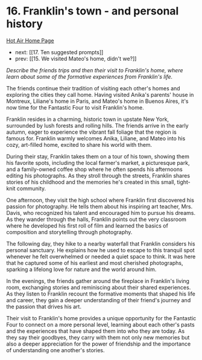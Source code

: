 # 16. Franklin's town - and personal history

[Hot Air Home Page](https://hotair.peterkaminski.wiki/) 
 
 - next: [[17. Ten suggested prompts]] 
 - prev: [[15. We visited Mateo's home, didn't we?]]

_Describe the friends trips and then their visit to Franklin's home, where learn about some of the formative experiences from Franklin's life._

The friends continue their tradition of visiting each other's homes and exploring the cities they call home. Having visited Anika's parents' house in Montreux, Liliane's home in Paris, and Mateo's home in Buenos Aires, it's now time for the Fantastic Four to visit Franklin's home.

Franklin resides in a charming, historic town in upstate New York, surrounded by lush forests and rolling hills. The friends arrive in the early autumn, eager to experience the vibrant fall foliage that the region is famous for. Franklin warmly welcomes Anika, Liliane, and Mateo into his cozy, art-filled home, excited to share his world with them.

During their stay, Franklin takes them on a tour of his town, showing them his favorite spots, including the local farmer's market, a picturesque park, and a family-owned coffee shop where he often spends his afternoons editing his photographs. As they stroll through the streets, Franklin shares stories of his childhood and the memories he's created in this small, tight-knit community.

One afternoon, they visit the high school where Franklin first discovered his passion for photography. He tells them about his inspiring art teacher, Mrs. Davis, who recognized his talent and encouraged him to pursue his dreams. As they wander through the halls, Franklin points out the very classroom where he developed his first roll of film and learned the basics of composition and storytelling through photography.

The following day, they hike to a nearby waterfall that Franklin considers his personal sanctuary. He explains how he used to escape to this tranquil spot whenever he felt overwhelmed or needed a quiet space to think. It was here that he captured some of his earliest and most cherished photographs, sparking a lifelong love for nature and the world around him.

In the evenings, the friends gather around the fireplace in Franklin's living room, exchanging stories and reminiscing about their shared experiences. As they listen to Franklin recount the formative moments that shaped his life and career, they gain a deeper understanding of their friend's journey and the passion that drives his art.

Their visit to Franklin's home provides a unique opportunity for the Fantastic Four to connect on a more personal level, learning about each other's pasts and the experiences that have shaped them into who they are today. As they say their goodbyes, they carry with them not only new memories but also a deeper appreciation for the power of friendship and the importance of understanding one another's stories.



